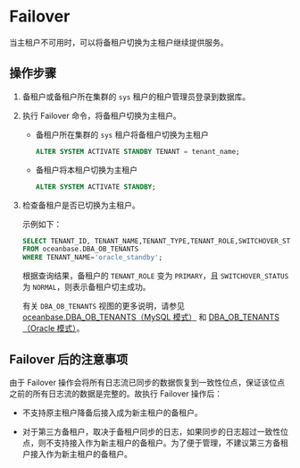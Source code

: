 # Failover

当主租户不可用时，可以将备租户切换为主租户继续提供服务。

## 操作步骤

1. 备租户或备租户所在集群的 `sys` 租户的租户管理员登录到数据库。

2. 执行 Failover 命令，将备租户切换为主租户。

   * 备租户所在集群的 `sys` 租户将备租户切换为主租户

     ```sql
     ALTER SYSTEM ACTIVATE STANDBY TENANT = tenant_name;
     ```

   * 备租户将本租户切换为主租户

     ```sql
     ALTER SYSTEM ACTIVATE STANDBY;
     ```

3. 检查备租户是否已切换为主租户。

   示例如下：

   ```sql
   SELECT TENANT_ID, TENANT_NAME,TENANT_TYPE,TENANT_ROLE,SWITCHOVER_STATUS 
   FROM oceanbase.DBA_OB_TENANTS 
   WHERE TENANT_NAME='oracle_standby';
   ```

   根据查询结果，备租户的 `TENANT_ROLE` 变为 `PRIMARY`，且 `SWITCHOVER_STATUS` 为 `NORMAL`，则表示备租户切主成功。

   有关 `DBA_OB_TENANTS` 视图的更多说明，请参见 [oceanbase.DBA_OB_TENANTS（MySQL 模式）](../../../../7.reference/14.system-reference/4.system-view-of-mysql-mode/1.overview-of-mysql-mode.md) 和 [DBA_OB_TENANTS（Oracle 模式）](暂时无该视图)。

## Failover 后的注意事项

由于 Failover 操作会将所有日志流已同步的数据恢复到一致性位点，保证该位点之前的所有日志流的数据是完整的。故执行 Failover 操作后：

* 不支持原主租户降备后接入成为新主租户的备租户。

* 对于第三方备租户，取决于备租户同步的日志，如果同步的日志超过一致性位点，则不支持接入作为新主租户的备租户。为了便于管理，不建议第三方备租户接入作为新主租户的备租户。
